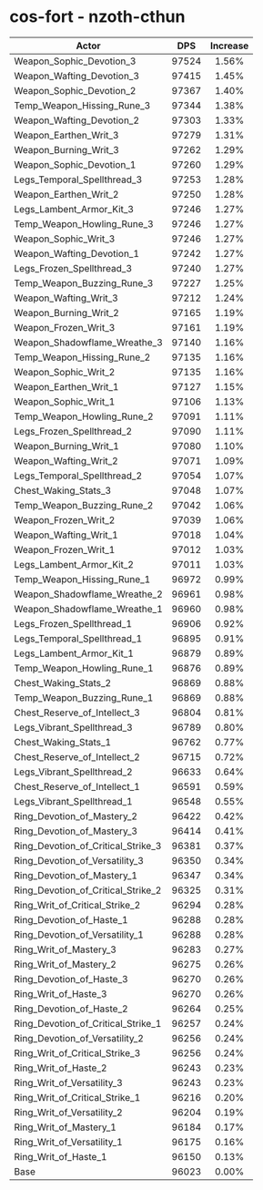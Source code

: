 # cos-fort - nzoth-cthun
| Actor | DPS | Increase |
|---|:---:|:---:|
|Weapon_Sophic_Devotion_3|97524|1.56%|
|Weapon_Wafting_Devotion_3|97415|1.45%|
|Weapon_Sophic_Devotion_2|97367|1.40%|
|Temp_Weapon_Hissing_Rune_3|97344|1.38%|
|Weapon_Wafting_Devotion_2|97303|1.33%|
|Weapon_Earthen_Writ_3|97279|1.31%|
|Weapon_Burning_Writ_3|97262|1.29%|
|Weapon_Sophic_Devotion_1|97260|1.29%|
|Legs_Temporal_Spellthread_3|97253|1.28%|
|Weapon_Earthen_Writ_2|97250|1.28%|
|Legs_Lambent_Armor_Kit_3|97246|1.27%|
|Temp_Weapon_Howling_Rune_3|97246|1.27%|
|Weapon_Sophic_Writ_3|97246|1.27%|
|Weapon_Wafting_Devotion_1|97242|1.27%|
|Legs_Frozen_Spellthread_3|97240|1.27%|
|Temp_Weapon_Buzzing_Rune_3|97227|1.25%|
|Weapon_Wafting_Writ_3|97212|1.24%|
|Weapon_Burning_Writ_2|97165|1.19%|
|Weapon_Frozen_Writ_3|97161|1.19%|
|Weapon_Shadowflame_Wreathe_3|97140|1.16%|
|Temp_Weapon_Hissing_Rune_2|97135|1.16%|
|Weapon_Sophic_Writ_2|97135|1.16%|
|Weapon_Earthen_Writ_1|97127|1.15%|
|Weapon_Sophic_Writ_1|97106|1.13%|
|Temp_Weapon_Howling_Rune_2|97091|1.11%|
|Legs_Frozen_Spellthread_2|97090|1.11%|
|Weapon_Burning_Writ_1|97080|1.10%|
|Weapon_Wafting_Writ_2|97071|1.09%|
|Legs_Temporal_Spellthread_2|97054|1.07%|
|Chest_Waking_Stats_3|97048|1.07%|
|Temp_Weapon_Buzzing_Rune_2|97042|1.06%|
|Weapon_Frozen_Writ_2|97039|1.06%|
|Weapon_Wafting_Writ_1|97018|1.04%|
|Weapon_Frozen_Writ_1|97012|1.03%|
|Legs_Lambent_Armor_Kit_2|97011|1.03%|
|Temp_Weapon_Hissing_Rune_1|96972|0.99%|
|Weapon_Shadowflame_Wreathe_2|96961|0.98%|
|Weapon_Shadowflame_Wreathe_1|96960|0.98%|
|Legs_Frozen_Spellthread_1|96906|0.92%|
|Legs_Temporal_Spellthread_1|96895|0.91%|
|Legs_Lambent_Armor_Kit_1|96879|0.89%|
|Temp_Weapon_Howling_Rune_1|96876|0.89%|
|Chest_Waking_Stats_2|96869|0.88%|
|Temp_Weapon_Buzzing_Rune_1|96869|0.88%|
|Chest_Reserve_of_Intellect_3|96804|0.81%|
|Legs_Vibrant_Spellthread_3|96789|0.80%|
|Chest_Waking_Stats_1|96762|0.77%|
|Chest_Reserve_of_Intellect_2|96715|0.72%|
|Legs_Vibrant_Spellthread_2|96633|0.64%|
|Chest_Reserve_of_Intellect_1|96591|0.59%|
|Legs_Vibrant_Spellthread_1|96548|0.55%|
|Ring_Devotion_of_Mastery_2|96422|0.42%|
|Ring_Devotion_of_Mastery_3|96414|0.41%|
|Ring_Devotion_of_Critical_Strike_3|96381|0.37%|
|Ring_Devotion_of_Versatility_3|96350|0.34%|
|Ring_Devotion_of_Mastery_1|96347|0.34%|
|Ring_Devotion_of_Critical_Strike_2|96325|0.31%|
|Ring_Writ_of_Critical_Strike_2|96294|0.28%|
|Ring_Devotion_of_Haste_1|96288|0.28%|
|Ring_Devotion_of_Versatility_1|96288|0.28%|
|Ring_Writ_of_Mastery_3|96283|0.27%|
|Ring_Writ_of_Mastery_2|96275|0.26%|
|Ring_Devotion_of_Haste_3|96270|0.26%|
|Ring_Writ_of_Haste_3|96270|0.26%|
|Ring_Devotion_of_Haste_2|96264|0.25%|
|Ring_Devotion_of_Critical_Strike_1|96257|0.24%|
|Ring_Devotion_of_Versatility_2|96256|0.24%|
|Ring_Writ_of_Critical_Strike_3|96256|0.24%|
|Ring_Writ_of_Haste_2|96243|0.23%|
|Ring_Writ_of_Versatility_3|96243|0.23%|
|Ring_Writ_of_Critical_Strike_1|96216|0.20%|
|Ring_Writ_of_Versatility_2|96204|0.19%|
|Ring_Writ_of_Mastery_1|96184|0.17%|
|Ring_Writ_of_Versatility_1|96175|0.16%|
|Ring_Writ_of_Haste_1|96150|0.13%|
|Base|96023|0.00%|
